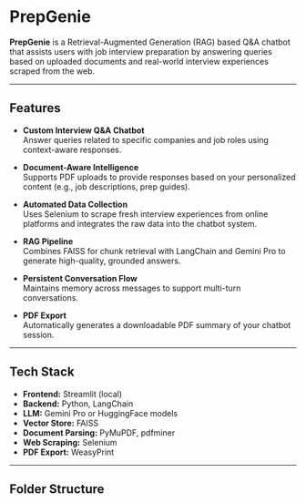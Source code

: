 # PrepGenie

**PrepGenie** is a Retrieval-Augmented Generation (RAG) based Q&A chatbot that assists users with job interview preparation by answering queries based on uploaded documents and real-world interview experiences scraped from the web.

---

## Features

- **Custom Interview Q&A Chatbot**  
  Answer queries related to specific companies and job roles using context-aware responses.

- **Document-Aware Intelligence**  
  Supports PDF uploads to provide responses based on your personalized content (e.g., job descriptions, prep guides).

- **Automated Data Collection**  
  Uses Selenium to scrape fresh interview experiences from online platforms and integrates the raw data into the chatbot system.

- **RAG Pipeline**  
  Combines FAISS for chunk retrieval with LangChain and Gemini Pro to generate high-quality, grounded answers.

- **Persistent Conversation Flow**  
  Maintains memory across messages to support multi-turn conversations.

- **PDF Export**  
  Automatically generates a downloadable PDF summary of your chatbot session.

---

## Tech Stack

- **Frontend:** Streamlit (local)
- **Backend:** Python, LangChain
- **LLM:** Gemini Pro or HuggingFace models
- **Vector Store:** FAISS
- **Document Parsing:** PyMuPDF, pdfminer
- **Web Scraping:** Selenium
- **PDF Export:** WeasyPrint

---

## Folder Structure

